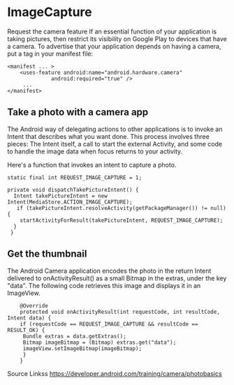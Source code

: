 # ImageCapture

Request the camera feature
If an essential function of your application is taking pictures, then restrict its visibility on Google Play to devices that have a camera. To advertise that your application depends on having a camera, put a <uses-feature> tag in your manifest file:

    <manifest ... >
        <uses-feature android:name="android.hardware.camera"
                  android:required="true" />
         ...
    </manifest>
    
    
## Take a photo with a camera app

The Android way of delegating actions to other applications is to invoke an Intent that describes what you want done. This process involves three pieces: The Intent itself, a call to start the external Activity, and some code to handle the image data when focus returns to your activity.

Here's a function that invokes an intent to capture a photo.

    static final int REQUEST_IMAGE_CAPTURE = 1;

    private void dispatchTakePictureIntent() {
      Intent takePictureIntent = new Intent(MediaStore.ACTION_IMAGE_CAPTURE);
       if (takePictureIntent.resolveActivity(getPackageManager()) != null) {
        startActivityForResult(takePictureIntent, REQUEST_IMAGE_CAPTURE);
      }
     }
  
  ## Get the thumbnail
  
  The Android Camera application encodes the photo in the return Intent delivered to onActivityResult() as a small Bitmap in the extras, 
  under the key "data". The following code retrieves this image and displays it in an ImageView.
  
        @Override
        protected void onActivityResult(int requestCode, int resultCode, Intent data) {
        if (requestCode == REQUEST_IMAGE_CAPTURE && resultCode == RESULT_OK) {
         Bundle extras = data.getExtras();
         Bitmap imageBitmap = (Bitmap) extras.get("data");
         imageView.setImageBitmap(imageBitmap);
         }
        }
        
        
 Source Linkss
   https://developer.android.com/training/camera/photobasics
